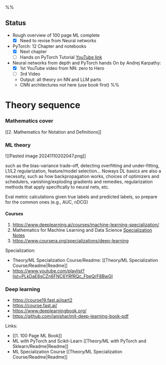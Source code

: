 %%
## Status 

- Rough overview of 100 page ML complete
	- [x] Need to revise from Neural networks
- PyTorch: 12 Chapter and notebooks
	- [x] Next chapter  
	- [ ] Hands on PyTorch Tutorial [YouTube link](https://www.youtube.com/playlist?list=PLXsFtK46HZxWKgwYZzh_c2MmGxIDnRGUT)
- Neural networks from depth and PyTorch hands On by Andrej Karpathy:
	- [x] 1st YouTube video from NN: zero to Hero 
	- [ ] 3rd Video
	
	- Output: all theory on NN and LLM parts
	- CNN architectures not here (use book first)
%%

# Theory sequence

### Mathematics cover 

[[2. Mathematics for Notation and Definitions]]

### ML theory 

![[Pasted image 20241110202047.png]]

 such as the bias-variance trade-off, 
 detecting overfitting and under-fitting, 
 L1/L2 regularization, 
 feature/model selection… 
 Noways DL basics are also a necessity, such as how backpropagation works, 
 choices of optimizers and schedulers, 
 vanishing/exploding gradients and remedies, 
 regularization methods that apply specifically to neural nets, etc. 
 
 Eval metric calculations given true labels and 
 predicted labels, 
 so prepare for the common ones (e.g., AUC, nDCG)

#### Courses
1. https://www.deeplearning.ai/courses/machine-learning-specialization/
2. Mathematics for Machine Learning and Data Science [Specialization](https://www.coursera.org/specializations/mathematics-for-machine-learning-and-data-science) [Notes](https://github.com/greyhatguy007/Mathematics-for-Machine-Learning-and-Data-Science-Specialization-Coursera)
3. https://www.coursera.org/specializations/deep-learning

Specialization: 
- Theory/ML Specialization Course/Readme: [[Theory/ML Specialization Course/Readme|Readme]]
- https://www.youtube.com/playlist?list=PLkDaE6sCZn6FNC6YRfRQc_FbeQrF8BwGI
### Deep learning

- https://course19.fast.ai/part2
- https://course.fast.ai/
- https://www.deeplearningbook.org/
- https://github.com/janishar/mit-deep-learning-book-pdf

Links:
- [[1. 100 Page ML Book]]
- ML with PyTorch and Scikit-Learn [[Theory/ML with PyTorch and Sklearn/Readme|Readme]]  
- ML Specialization Course [[Theory/ML Specialization Course/Readme|Readme]]
